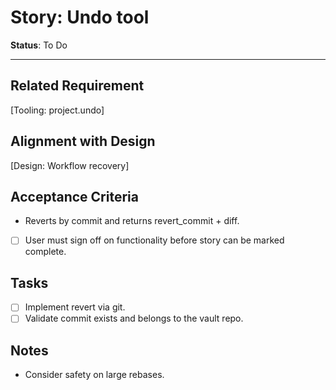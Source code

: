 # Story: Undo tool

**Status**: To Do

---

## Related Requirement

[Tooling: project.undo]

## Alignment with Design

[Design: Workflow recovery]

## Acceptance Criteria

- Reverts by commit and returns revert_commit + diff.
- [ ] User must sign off on functionality before story can be marked complete.

## Tasks

- [ ] Implement revert via git.
- [ ] Validate commit exists and belongs to the vault repo.

## Notes

- Consider safety on large rebases.
